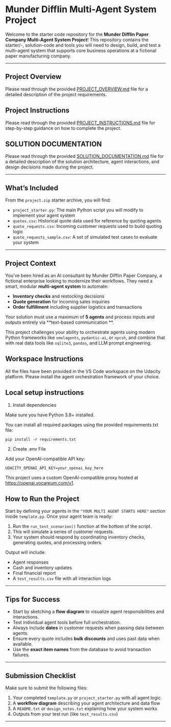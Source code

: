 # Munder Difflin Multi-Agent System Project

Welcome to the starter code repository for the **Munder Difflin Paper Company Multi-Agent System Project**! This
repository contains the starter/-, solution-code and tools you will need to design, build, and test a multi-agent system that
supports core business operations at a fictional paper manufacturing company.

---

## Project Overview

Please read through the provided [PROJECT_OVERVIEW.md](PROJECT_OVERVIEW.md) file for a detailed description of the
project requirements.

## Project Instructions

Please read through the provided [PROJECT_INSTRUCTIONS.md](PROJECT_INSTRUCTIONS.md) file for step-by-step guidance on
how to complete the project.

## SOLUTION DOCUMENTATION

Please read through the provided [SOLUTION_DOCUMENTATION.md](SOLUTION_DOCUMENTATION.md) file for a detailed description of
the solution architecture, agent interactions, and design decisions made during the project.

---

## What’s Included

From the `project.zip` starter archive, you will find:

- `project_starter.py`: The main Python script you will modify to implement your agent system
- `quotes.csv`: Historical quote data used for reference by quoting agents
- `quote_requests.csv`: Incoming customer requests used to build quoting logic
- `quote_requests_sample.csv`: A set of simulated test cases to evaluate your system

---

## Project Context

You’ve been hired as an AI consultant by Munder Difflin Paper Company, a fictional enterprise looking to modernize their
workflows. They need a smart, modular **multi-agent system** to automate:

- **Inventory checks** and restocking decisions
- **Quote generation** for incoming sales inquiries
- **Order fulfillment** including supplier logistics and transactions

Your solution must use a maximum of **5 agents** and process inputs and outputs entirely via **text-based communication
**.

This project challenges your ability to orchestrate agents using modern Python frameworks like `smolagents`,
`pydantic-ai`, or `npcsh`, and combine that with real data tools like `sqlite3`, `pandas`, and LLM prompt engineering.

## Workspace Instructions

All the files have been provided in the VS Code workspace on the Udacity platform. Please install the agent
orchestration framework of your choice.

## Local setup instructions

1. Install dependencies

Make sure you have Python 3.8+ installed.

You can install all required packages using the provided requirements.txt file:

`pip install -r requirements.txt`

2. Create .env File

Add your OpenAI-compatible API key:

`UDACITY_OPENAI_API_KEY=your_openai_key_here`

This project uses a custom OpenAI-compatible proxy hosted at https://openai.vocareum.com/v1.

## How to Run the Project

Start by defining your agents in the `"YOUR MULTI AGENT STARTS HERE"` section inside `template.py`. Once your agent team
is ready:

1. Run the `run_test_scenarios()` function at the bottom of the script.
2. This will simulate a series of customer requests.
3. Your system should respond by coordinating inventory checks, generating quotes, and processing orders.

Output will include:

- Agent responses
- Cash and inventory updates
- Final financial report
- A `test_results.csv` file with all interaction logs

---

## Tips for Success

- Start by sketching a **flow diagram** to visualize agent responsibilities and interactions.
- Test individual agent tools before full orchestration.
- Always include **dates** in customer requests when passing data between agents.
- Ensure every quote includes **bulk discounts** and uses past data when available.
- Use the **exact item names** from the database to avoid transaction failures.

---

## Submission Checklist

Make sure to submit the following files:

1. Your completed `template.py` or `project_starter.py` with all agent logic
2. A **workflow diagram** describing your agent architecture and data flow
3. A `README.txt` or `design_notes.txt` explaining how your system works
4. Outputs from your test run (like `test_results.csv`)

---
